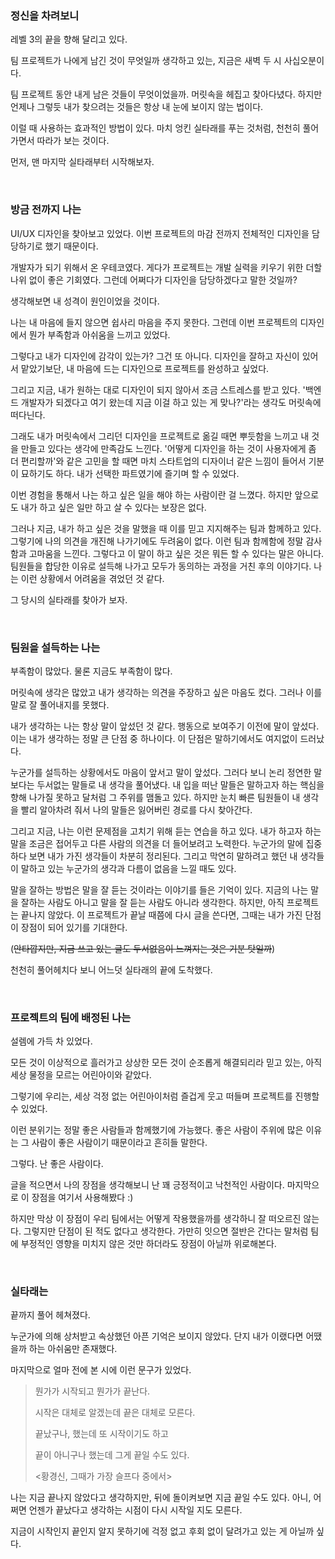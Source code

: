 ### 정신을 차려보니

레벨 3의 끝을 향해 달리고 있다.

팀 프로젝트가 나에게 남긴 것이 무엇일까 생각하고 있는, 지금은 새벽 두 시 사십오분이다.



팀 프로젝트 동안 내게 남은 것들이 무엇이었을까. 머릿속을 헤집고 찾아다녔다. 하지만 언제나 그렇듯 내가 찾으려는 것들은 항상 내 눈에 보이지 않는 법이다.

이럴 때 사용하는 효과적인 방법이 있다. 마치 엉킨 실타래를 푸는 것처럼, 천천히 풀어가면서 따라가 보는 것이다. 



먼저, 맨 마지막 실타래부터 시작해보자.

<br/>

### 방금 전까지 나는

UI/UX 디자인을 찾아보고 있었다. 이번 프로젝트의 마감 전까지 전체적인 디자인을 담당하기로 했기 때문이다.

개발자가 되기 위해서 온 우테코였다. 게다가 프로젝트는 개발 실력을 키우기 위한 더할 나위 없이 좋은 기회였다. 그런데 어쩌다가 디자인을 담당하겠다고 말한 것일까? 



생각해보면 내 성격이 원인이었을 것이다.

나는 내 마음에 들지 않으면 쉽사리 마음을 주지 못한다. 그런데 이번 프로젝트의 디자인에서 뭔가 부족함과 아쉬움을 느끼고 있었다.

그렇다고 내가 디자인에 감각이 있는가? 그건 또 아니다. 디자인을 잘하고 자신이 있어서 맡았기보단, 내 마음에 드는 디자인으로 프로젝트를 완성하고 싶었다.



그리고 지금, 내가 원하는 대로 디자인이 되지 않아서 조금 스트레스를 받고 있다. '백엔드 개발자가 되겠다고 여기 왔는데 지금 이걸 하고 있는 게 맞나?'라는 생각도 머릿속에 떠다닌다.

그래도 내가 머릿속에서 그리던 디자인을 프로젝트로 옮길 때면 뿌듯함을 느끼고 내 것을 만들고 있다는 생각에 만족감도 느낀다. '어떻게 디자인을 하는 것이 사용자에게 좀 더 편리할까'와 같은 고민을 할 때면 마치 스타트업의 디자이너 같은 느낌이 들어서 기분이 묘하기도 하다. 내가 선택한 파트였기에 즐기며 할 수 있었다. 

이번 경험을 통해서 나는 하고 싶은 일을 해야 하는 사람이란 걸 느꼈다. 하지만 앞으로도 내가 하고 싶은 일만 하고 살 수 있다는 보장은 없다.



그러나 지금, 내가 하고 싶은 것을 말했을 때 이를 믿고 지지해주는 팀과 함께하고 있다. 그렇기에 나의 의견을 개진해 나가기에도 두려움이 없다. 이런 팀과 함께함에 정말 감사함과 고마움을 느낀다. 그렇다고 이 말이 하고 싶은 것은 뭐든 할 수 있다는 말은 아니다. 팀원들을 합당한 이유로 설득해 나가고 모두가 동의하는 과정을 거친 후의 이야기다. 나는 이런 상황에서 어려움을 겪었던 것 같다.



그 당시의 실타래를 찾아가 보자.

<br/>

### 팀원을 설득하는 나는

부족함이 많았다. 물론 지금도 부족함이 많다.

머릿속에 생각은 많았고 내가 생각하는 의견을 주장하고 싶은 마음도 컸다. 그러나 이를 말로 잘 풀어내지를 못했다.



내가 생각하는 나는 항상 말이 앞섰던 것 같다. 행동으로 보여주기 이전에 말이 앞섰다. 이는 내가 생각하는 정말 큰 단점 중 하나이다. 이 단점은 말하기에서도 여지없이 드러났다.

누군가를 설득하는 상황에서도 마음이 앞서고 말이 앞섰다. 그러다 보니 논리 정연한 말보다는 두서없는 말들로 내 생각을 풀어냈다. 내 입을 떠난 말들은 말하고자 하는 핵심을 향해 나가질 못하고 달처럼 그 주위를 맴돌고 있다. 하지만 눈치 빠른 팀원들이 내 생각을 빨리 알아차려 줘서 나의 말들은 잃어버린 경로를 다시 찾아간다.



그리고 지금, 나는 이런 문제점을 고치기 위해 듣는 연습을 하고 있다. 내가 하고자 하는 말을 조금은 접어두고 다른 사람의 의견을 더 들어보려고 노력한다. 누군가의 말에 집중하다 보면 내가 가진 생각들이 차분히 정리된다. 그리고 막연히 말하려고 했던 내 생각들이 말하고 있는 누군가의 생각과 다름이 없음을 느낄 때도 있다.



말을 잘하는 방법은 말을 잘 듣는 것이라는 이야기를 들은 기억이 있다. 지금의 나는 말을 잘하는 사람도 아니고 말을 잘 듣는 사람도 아니라 생각한다. 하지만, 아직 프로젝트는 끝나지 않았다. 이 프로젝트가 끝날 때쯤에 다시 글을 쓴다면, 그때는 내가 가진 단점이 장점이 되어 있기를 기대한다.

(~~안타깝지만, 지금 쓰고 있는 글도 두서없음이 느껴지는 것은 기분 탓일까~~)



천천히 풀어헤치다 보니 어느덧 실타래의 끝에 도착했다.

<br/>

### 프로젝트의 팀에 배정된 나는

설렘에 가득 차 있었다.

모든 것이 이상적으로 흘러가고 상상한 모든 것이 순조롭게 해결되리라 믿고 있는, 아직 세상 물정을 모르는 어린아이와 같았다.



그렇기에 우리는, 세상 걱정 없는 어린아이처럼 즐겁게 웃고 떠들며 프로젝트를 진행할 수 있었다.

이런 분위기는 정말 좋은 사람들과 함께했기에 가능했다. 좋은 사람이 주위에 많은 이유는 그 사람이 좋은 사람이기 때문이라고 흔히들 말한다.

그렇다. 난 좋은 사람이다.



글을 적으면서 나의 장점을 생각해보니 난 꽤 긍정적이고 낙천적인 사람이다. 마지막으로 이 장점을 여기서 사용해봤다 :)

하지만 막상 이 장점이 우리 팀에서는 어떻게 작용했을까를 생각하니 잘 떠오르진 않는다. 그렇지만 단점이 된 적도 없다고 생각한다. 가만히 잇으면 절반은 간다는 말처럼 팀에 부정적인 영향을 미치지 않은 것만 하더라도 장점이 아닐까 위로해본다.

<br/>

### 실타래는

끝까지 풀어 헤쳐졌다.

누군가에 의해 상처받고 속상했던 아픈 기억은 보이지 않았다. 단지 내가 이랬다면 어땠을까 하는 아쉬움만 존재했다. 



마지막으로 얼마 전에 본 시에 이런 문구가 있었다.

> 뭔가가 시작되고 뭔가가 끝난다.
>
> 시작은 대체로 알겠는데 끝은 대체로 모른다.
>
> 끝났구나, 했는데 또 시작이기도 하고
>
> 끝이 아니구나 했는데 그게 끝일 수도 있다.
>
> 
>
> <황경신, 그때가 가장 슬프다 중에서>



나는 지금 끝나지 않았다고 생각하지만, 뒤에 돌이켜보면 지금 끝일 수도 있다. 아니, 어쩌면 언젠가 끝났다고 생각하는 시점이 다시 시작일 지도 모른다.

지금이 시작인지 끝인지 알지 못하기에 걱정 없고 후회 없이 달려가고 있는 게 아닐까 싶다.